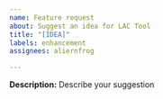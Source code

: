```yaml
---
name: Feature request
about: Suggest an idea for LAC Tool
title: "[IDEA]"
labels: enhancement
assignees: aliernfrog

---
```


**Description:**
Describe your suggestion
